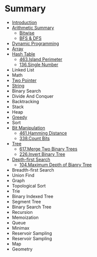 # Summary

* [Introduction](README.md)
* [Arithmetic Summary](chapter1.md)
  * [Bitwise](chapter1/bitwise.md)
  * [BFS & DFS](chapter1/bfs-and-dfs.md)
* [Dynamic Programming](dynamic-programming.md)
* [Array](array.md)
* [Hash Table](hash-table.md)
  * [463.Island Perimeter](hash-table/463island-perimeter.md)
  * [136.Single Number](hash-table/136single-number.md)
* Linked List
* Math
* [Two Pointer](twopointer.md)
* [String](string.md)
* Binary Search
* Divide And Conquer
* Backtracking
* Stack
* Heap
* [Greedy](greedy.md)
* Sort
* [Bit Manipulation](bit-manipulation.md)
  * [461.Hamming Distance](bit-manipulation/461hamming-distance.md)
  * [338.Count Bits](bit-manipulation/338count-bits.md)
* [Tree](tree.md)
  * [617.Merge Two Binary Trees](tree/617merge-two-binary-trees.md)
  * [226.Invert Binary Tree](tree/226invert-binary-tree.md)
* [Depth-first Search](depth-first-search.md)
  * [104.Maximum Depth of Bianry Tree](depth-first-search/104maximum-depth-of-bianry-tree.md)
* Breadth-first Search
* Union Find
* Graph
* Topological Sort
* Trie
* Binary Indexed Tree
* Segment Tree
* Binary Search Tree
* Recursion
* Memoization
* Queue
* Minimax
* Reservoir Sampling
* Reservoir Sampling
* Map
* Geometry


